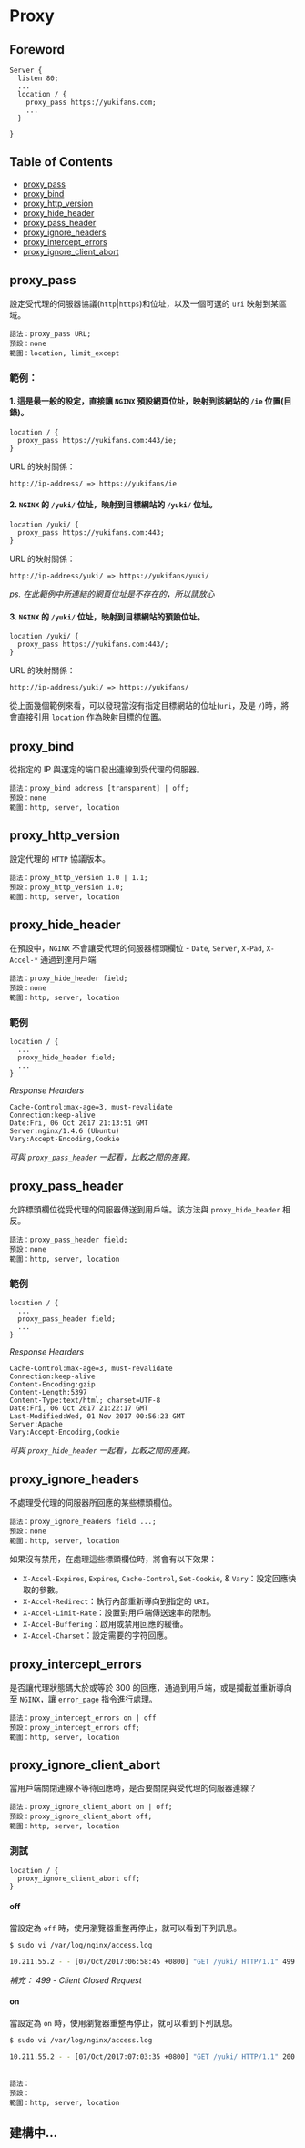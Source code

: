 # Proxy

## Foreword

```
Server {
  listen 80;
  ...
  location / {
    proxy_pass https://yukifans.com;
    ...
  }
  
}
```

## Table of Contents
- [proxy_pass](#proxy_pass)
- [proxy_bind](#proxy_bind)
- [proxy_http_version](#proxy_http_version)
- [proxy_hide_header](#proxy_hide_header)
- [proxy_pass_header](#proxy_pass_header)
- [proxy_ignore_headers](#proxy_ignore_headers)
- [proxy_intercept_errors](#proxy_intercept_errors)
- [proxy_ignore_client_abort](#proxy_ignore_client_abort)

## proxy_pass
設定受代理的伺服器協議(`http`|`https`)和位址，以及一個可選的 `uri` 映射到某區域。

```nginx
語法：proxy_pass URL;
預設：none
範圍：location, limit_except
```
### 範例：
#### 1. 這是最一般的設定，直接讓 `NGINX` 預設網頁位址，映射到該網站的 `/ie` 位置(目錄)。
```nginx 
location / {
  proxy_pass https://yukifans.com:443/ie;
}
```

URL 的映射關係：
```
http://ip-address/ => https://yukifans/ie
```

#### 2. `NGINX` 的 `/yuki/` 位址，映射到目標網站的 `/yuki/` 位址。
```nginx
location /yuki/ {
  proxy_pass https://yukifans.com:443;
}
```

URL 的映射關係：
```
http://ip-address/yuki/ => https://yukifans/yuki/
```
*ps. 在此範例中所連結的網頁位址是不存在的，所以請放心*

#### 3. `NGINX` 的 `/yuki/` 位址，映射到目標網站的預設位址。
```nginx
location /yuki/ {
  proxy_pass https://yukifans.com:443/;
}
```

URL 的映射關係：
```
http://ip-address/yuki/ => https://yukifans/
```

從上面幾個範例來看，可以發現當沒有指定目標網站的位址(`uri`，及是 `/`)時，將會直接引用 `location` 作為映射目標的位置。

## proxy_bind
從指定的 IP 與選定的端口發出連線到受代理的伺服器。

```nginx
語法：proxy_bind address [transparent] | off;
預設：none
範圍：http, server, location
```

## proxy_http_version
設定代理的 `HTTP` 協議版本。

```nginx
語法：proxy_http_version 1.0 | 1.1;
預設：proxy_http_version 1.0;
範圍：http, server, location
```

## proxy_hide_header
在預設中，`NGINX` 不會讓受代理的伺服器標頭欄位 - `Date`, `Server`, `X-Pad`, `X-Accel-*` 通過到達用戶端

```nginx
語法：proxy_hide_header field;
預設：none
範圍：http, server, location
```

### 範例
```nginx
location / {
  ...
  proxy_hide_header field;
  ...
}
```

*Response Hearders*
```hearder
Cache-Control:max-age=3, must-revalidate
Connection:keep-alive
Date:Fri, 06 Oct 2017 21:13:51 GMT
Server:nginx/1.4.6 (Ubuntu)
Vary:Accept-Encoding,Cookie
```
*可與 `proxy_pass_header` 一起看，比較之間的差異。*

## proxy_pass_header
允許標頭欄位從受代理的伺服器傳送到用戶端。該方法與 `proxy_hide_header` 相反。

```nginx
語法：proxy_pass_header field;
預設：none
範圍：http, server, location
```

### 範例
```nginx
location / {
  ...
  proxy_pass_header field;
  ...
}
```

*Response Hearders*
```http
Cache-Control:max-age=3, must-revalidate
Connection:keep-alive
Content-Encoding:gzip
Content-Length:5397
Content-Type:text/html; charset=UTF-8
Date:Fri, 06 Oct 2017 21:22:17 GMT
Last-Modified:Wed, 01 Nov 2017 00:56:23 GMT
Server:Apache
Vary:Accept-Encoding,Cookie
```

*可與 `proxy_hide_header` 一起看，比較之間的差異。*

## proxy_ignore_headers 
不處理受代理的伺服器所回應的某些標頭欄位。

```nginx
語法：proxy_ignore_headers field ...;
預設：none
範圍：http, server, location
```

如果沒有禁用，在處理這些標頭欄位時，將會有以下效果：
- `X-Accel-Expires`, `Expires`, `Cache-Control`, `Set-Cookie`, & `Vary`：設定回應快取的參數。
- `X-Accel-Redirect`：執行內部重新導向到指定的 `URI`。
- `X-Accel-Limit-Rate`：設置對用戶端傳送速率的限制。
- `X-Accel-Buffering`：啟用或禁用回應的緩衝。
- `X-Accel-Charset`：設定需要的字符回應。

## proxy_intercept_errors
是否讓代理狀態碼大於或等於 300 的回應，通過到用戶端，或是攔截並重新導向至 `NGINX`，讓 `error_page` 指令進行處理。

```nginx
語法：proxy_intercept_errors on | off
預設：proxy_intercept_errors off;
範圍：http, server, location
```

## proxy_ignore_client_abort
當用戶端關閉連線不等待回應時，是否要關閉與受代理的伺服器連線？

```nginx
語法：proxy_ignore_client_abort on | off;
預設：proxy_ignore_client_abort off;
範圍：http, server, location
```

### 測試

```nginx
location / {
  proxy_ignore_client_abort off;
}
```

#### off
當設定為 `off` 時，使用瀏覽器重整再停止，就可以看到下列訊息。

```bash
$ sudo vi /var/log/nginx/access.log

10.211.55.2 - - [07/Oct/2017:06:58:45 +0800] "GET /yuki/ HTTP/1.1" 499 0 "-" "Mozilla/5.0 (Macintosh; Intel Mac OS X 10_12_6) AppleWebKit/537.36 (KHTML, like Gecko) Chrome/61.0.3163.100 Safari/537.36"
```

*補充：
499 - Client Closed Request*

#### on
當設定為 `on` 時，使用瀏覽器重整再停止，就可以看到下列訊息。

```bash
$ sudo vi /var/log/nginx/access.log

10.211.55.2 - - [07/Oct/2017:07:03:35 +0800] "GET /yuki/ HTTP/1.1" 200 5397 "-" "Mozilla/5.0 (Macintosh; Intel Mac OS X 10_12_6) AppleWebKit/537.36 (KHTML, like Gecko) Chrome/61.0.3163.100 Safari/537.36"
```
## 

```nginx
語法：
預設：
範圍：http, server, location
```

## 建構中...
